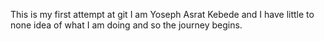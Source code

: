 This is my first attempt at git
I am Yoseph Asrat Kebede and I have little to none idea of what I am doing and so the journey begins.
